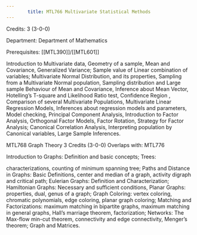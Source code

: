 ```yaml
---
        title: MTL766 Multivariate Statistical Methods
---
```

Credits: 3 (3-0-0)

Department: Department of Mathematics

Prerequisites: [[MTL390]]/[[MTL601]]

Introduction to Multivariate data, Geometry of a sample, Mean and Covariance, Generalized Variance; Sample value of Linear combination of variables; Multivariate Normal Distribution, and its properties, Sampling from a Multivariate Normal population, Sampling distribution and Large sample Behaviour of Mean and Covariance, Inference about Mean Vector, Hotelling’s T-square and Likelihood Ratio test, Confidence Region , Comparison of several Multivariate Populations, Multivariate Linear Regression Models, Inferences about regression models and parameters, Model checking, Principal Component Analysis, Introduction to Factor Analysis, Orthogonal Factor Models, Factor Rotation, Strategy for Factor Analysis; Canonical Correlation Analysis, Interpreting population by Canonical variables, Large Sample Inferences.

MTL768 Graph Theory 3 Credits (3-0-0) Overlaps with: MTL776

Introduction to Graphs: Definition and basic concepts; Trees:

characterizations, counting of minimum spanning tree; Paths and Distance in Graphs: Basic Definitions, center and median of a graph, activity digraph and critical path; Eulerian Graphs: Definition and Characterization; Hamiltonian Graphs: Necessary and sufficient conditions, Planar Graphs: properties, dual, genus of a graph; Graph Coloring: vertex coloring, chromatic polynomials, edge coloring, planar graph coloring; Matching and Factorizations: maximum matching in bipartite graphs, maximum matching in general graphs, Hall’s marriage theorem, factorization; Networks: The Max-flow min-cut theorem, connectivity and edge connectivity, Menger’s theorem; Graph and Matrices.